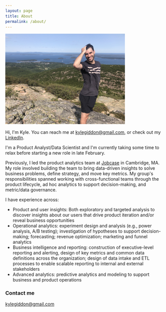 ```yaml
---
layout: page
title: About
permalink: /about/
---
```


<img src="/images/acadia.JPG" width =75%>

Hi, I'm Kyle. You can reach me at [kylegiddon@gmail.com](mailto:kylegiddon@gmail.com), or check out my [LinkedIn](https://www.linkedin.com/in/kyle-giddon/).

I'm a Product Analyst/Data Scientist and I'm currently taking some time to relax before starting a new role in late February.

Previously, I led the product analytics team at [Jobcase](https://www.jobcase.com/) in Cambridge, MA. My role involved building the team to bring data-driven insights to solve business problems, define strategy, and move key metrics. My group's responsibilities spanned working with cross-functional teams through the product lifecycle, ad hoc analytics to support decision-making, and metric/data governance.

I have experience across:

* Product and user insights: Both exploratory and targeted analysis to discover insights about our users that drive product iteration and/or reveal business opportunities
* Operational analytics: experiment design and analysis (e.g., power analysis, A/B testing); investigation of hypotheses to support decision-making; forecasting; revenue optimization; marketing and funnel analytics
* Business intelligence and reporting: construction of executive-level reporting and alerting, design of key metrics and common data definitions across the organization; design of data intake and ETL processes to enable scalable reporting to internal and external stakeholders
* Advanced analytics: predictive analytics and modeling to support business and product operations

### Contact me

[kylegiddon@gmail.com](mailto:kylegiddon@gmail.com)
